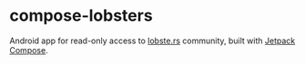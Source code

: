 # compose-lobsters

Android app for read-only access to [lobste.rs](https://lobste.rs) community, built with [Jetpack Compose](https://developer.android.com/jetpack/compose).
